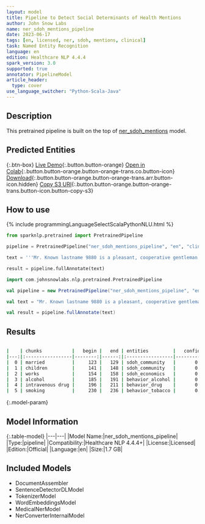 ```yaml
---
layout: model
title: Pipeline to Detect Social Determinants of Health Mentions
author: John Snow Labs
name: ner_sdoh_mentions_pipeline
date: 2023-06-17
tags: [en, licensed, ner, sdoh, mentions, clinical]
task: Named Entity Recognition
language: en
edition: Healthcare NLP 4.4.4
spark_version: 3.0
supported: true
annotator: PipelineModel
article_header:
  type: cover
use_language_switcher: "Python-Scala-Java"
---
```


## Description

This pretrained pipeline is built on the top of [ner_sdoh_mentions](https://nlp.johnsnowlabs.com/2022/12/18/ner_sdoh_mentions_en.html) model.

## Predicted Entities



{:.btn-box}
[Live Demo](https://demo.johnsnowlabs.com/healthcare/SDOH/){:.button.button-orange}
[Open in Colab](https://colab.research.google.com/github/JohnSnowLabs/spark-nlp-workshop/blob/master/healthcare-nlp/27.0.Social_Determinant_of_Health_Models.ipynb){:.button.button-orange.button-orange-trans.co.button-icon}
[Download](https://s3.amazonaws.com/auxdata.johnsnowlabs.com/clinical/models/ner_sdoh_mentions_pipeline_en_4.4.4_3.0_1686993363957.zip){:.button.button-orange.button-orange-trans.arr.button-icon.hidden}
[Copy S3 URI](s3://auxdata.johnsnowlabs.com/clinical/models/ner_sdoh_mentions_pipeline_en_4.4.4_3.0_1686993363957.zip){:.button.button-orange.button-orange-trans.button-icon.button-copy-s3}

## How to use



<div class="tabs-box" markdown="1">
{% include programmingLanguageSelectScalaPythonNLU.html %}
  
```python
from sparknlp.pretrained import PretrainedPipeline

pipeline = PretrainedPipeline("ner_sdoh_mentions_pipeline", "en", "clinical/models")

text = '''Mr. Known lastname 9880 is a pleasant, cooperative gentleman with a long standing history (20 years) diverticulitis. He is married and has 3 children. He works in a bank. He denies any alcohol or intravenous drug use. He has been smoking for many years.'''

result = pipeline.fullAnnotate(text)
```

```scala
import com.johnsnowlabs.nlp.pretrained.PretrainedPipeline

val pipeline = new PretrainedPipeline("ner_sdoh_mentions_pipeline", "en", "clinical/models")

val text = "Mr. Known lastname 9880 is a pleasant, cooperative gentleman with a long standing history (20 years) diverticulitis. He is married and has 3 children. He works in a bank. He denies any alcohol or intravenous drug use. He has been smoking for many years."

val result = pipeline.fullAnnotate(text)
```

</div>

## Results

```bash

|    | chunks           |   begin |   end | entities         |   confidence |
|---:|:-----------------|--------:|------:|:-----------------|-------------:|
|  0 | married          |     123 |   129 | sdoh_community   |       0.9972 |
|  1 | children         |     141 |   148 | sdoh_community   |       0.9999 |
|  2 | works            |     154 |   158 | sdoh_economics   |       0.9995 |
|  3 | alcohol          |     185 |   191 | behavior_alcohol |       0.9925 |
|  4 | intravenous drug |     196 |   211 | behavior_drug    |       0.9803 |
|  5 | smoking          |     230 |   236 | behavior_tobacco |       0.9997 |

```

{:.model-param}
## Model Information

{:.table-model}
|---|---|
|Model Name:|ner_sdoh_mentions_pipeline|
|Type:|pipeline|
|Compatibility:|Healthcare NLP 4.4.4+|
|License:|Licensed|
|Edition:|Official|
|Language:|en|
|Size:|1.7 GB|

## Included Models

- DocumentAssembler
- SentenceDetectorDLModel
- TokenizerModel
- WordEmbeddingsModel
- MedicalNerModel
- NerConverterInternalModel
